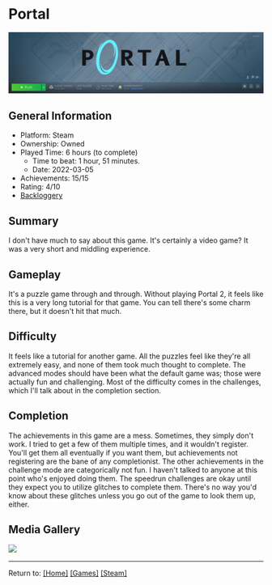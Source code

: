 # Portal

![Portal](./Assets/PortalSteamMenu.png)

## General Information
- Platform: Steam
- Ownership: Owned
- Played Time: 6 hours (to complete)
    - Time to beat: 1 hour, 51 minutes.
    - Date: 2022-03-05
- Achievements: 15/15
- Rating: 4/10
- [Backloggery](https://www.backloggery.com/games.php?user=QueenRaven29&search=Portal)

## Summary
I don't have much to say about this game. It's certainly a video game? It was a very short and middling experience.

## Gameplay
It's a puzzle game through and through. Without playing Portal 2, it feels like this is a very long tutorial for that game. You can tell there's some charm there, but it doesn't hit that much.

## Difficulty
It feels like a tutorial for another game. All the puzzles feel like they're all extremely easy, and none of them took much thought to complete. The advanced modes should have been what the default game was; those were actually fun and challenging. Most of the difficulty comes in the challenges, which I'll talk about in the completion section.

## Completion
The achievements in this game are a mess. Sometimes, they simply don't work. I tried to get a few of them multiple times, and it wouldn't register. You'll get them all eventually if you want them, but achievements not registering are the bane of any completionist. The other achievements in the challenge mode are categorically not fun. I haven't talked to anyone at this point who's enjoyed doing them. The speedrun challenges are okay until they expect you to utilize glitches to complete them. There's no way you'd know about these glitches unless you go out of the game to look them up, either.

## Media Gallery

![](./Assets/PortalAchievementMenu.gif)

***
Return to: [[Home]](/index) [[Games]](/Games/Home) [[Steam]](/Games/Steam/Home)